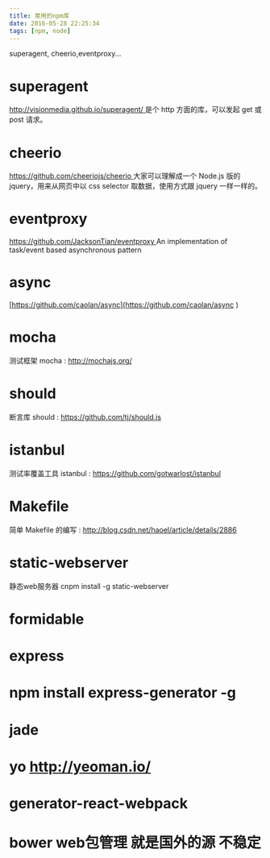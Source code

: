 ```yaml
---
title: 常用的npm库
date: 2016-05-28 22:25:34
tags: [npm, node]
---
```


superagent, cheerio,eventproxy...
<!--more-->

#  superagent
[http://visionmedia.github.io/superagent/ ](http://visionmedia.github.io/superagent/ )是个 http 方面的库，可以发起 get 或 post 请求。
#  cheerio
[https://github.com/cheeriojs/cheerio ](https://github.com/cheeriojs/cheerio ) 大家可以理解成一个 Node.js 版的 jquery，用来从网页中以 css selector 取数据，使用方式跟 jquery 一样一样的。
# eventproxy
[https://github.com/JacksonTian/eventproxy ](https://github.com/JacksonTian/eventproxy )
An implementation of task/event based asynchronous pattern
# async
[https://github.com/caolan/async](https://github.com/caolan/async )
# mocha 
测试框架 mocha : http://mochajs.org/
# should
断言库 should : https://github.com/tj/should.js
# istanbul 
测试率覆盖工具 istanbul : https://github.com/gotwarlost/istanbul
# Makefile
简单 Makefile 的编写 : http://blog.csdn.net/haoel/article/details/2886
# static-webserver
静态web服务器 cnpm install -g static-webserver

# formidable
# express
# npm install express-generator -g 
# jade
# yo http://yeoman.io/
# generator-react-webpack
# bower web包管理 就是国外的源 不稳定
